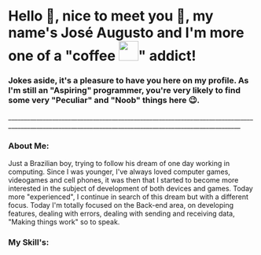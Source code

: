 <h1>Hello 👋, nice to meet you 🤝, my name's José Augusto and I'm more one of a "coffee <img src="https://cdn.jsdelivr.net/gh/devicons/devicon/icons/java/java-original.svg" width="40px" />" addict!</h1>
<h3>Jokes aside, it's a pleasure to have you here on my profile. As I'm still an "Aspiring" programmer, you're very likely to find some very "Peculiar" and "Noob" things here 😉.</h3>
<p>________________________________________________________________________________________________________________________________________________________</p>
<h3>About Me:</h3>
<p>Just a Brazilian boy, trying to follow his dream of one day working in computing. Since I was younger, I've always loved computer games, videogames and cell phones, it was then that I started to become more interested in the subject of development of both devices and games. Today more "experienced", I continue in search of this dream but with a different focus. Today I'm totally focused on the Back-end area, on developing features, dealing with errors, dealing with sending and receiving data, "Making things work" so to speak.</p>
<h3>My Skill's:</h3>
<p></p>                    

<!--
**Gut0199/gut0199** is a ✨ _special_ ✨ repository because its `README.md` (this file) appears on your GitHub profile.

Here are some ideas to get you started:

- 🔭 I’m currently working on ...
- 🌱 I’m currently learning ...
- 👯 I’m looking to collaborate on ...
- 🤔 I’m looking for help with ...
- 💬 Ask me about ...
- 📫 How to reach me: ...
- 😄 Pronouns: ...
- ⚡ Fun fact: ...
-->
